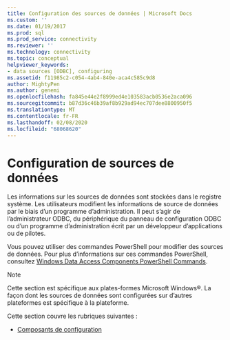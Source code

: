```yaml
---
title: Configuration des sources de données | Microsoft Docs
ms.custom: ''
ms.date: 01/19/2017
ms.prod: sql
ms.prod_service: connectivity
ms.reviewer: ''
ms.technology: connectivity
ms.topic: conceptual
helpviewer_keywords:
- data sources [ODBC], configuring
ms.assetid: f11985c2-c054-4ab4-840e-aca4c585c9d8
author: MightyPen
ms.author: genemi
ms.openlocfilehash: fa845e44e2f8999ed4e103583acb0536e2aca096
ms.sourcegitcommit: b87d36c46b39af8b929ad94ec707dee8800950f5
ms.translationtype: MT
ms.contentlocale: fr-FR
ms.lasthandoff: 02/08/2020
ms.locfileid: "68068620"
---
```

# <a name="configuring-data-sources"></a>Configuration de sources de données
Les informations sur les sources de données sont stockées dans le registre système. Les utilisateurs modifient les informations de source de données par le biais d’un programme d’administration. Il peut s’agir de l’administrateur ODBC, du périphérique du panneau de configuration ODBC ou d’un programme d’administration écrit par un développeur d’applications ou de pilotes.  
  
 Vous pouvez utiliser des commandes PowerShell pour modifier des sources de données. Pour plus d’informations sur ces commandes PowerShell, consultez [Windows Data Access Components PowerShell Commands](https://msdn.microsoft.com/library/windows/desktop/jj134064.aspx).  
  
> [!NOTE]  
>  Cette section est spécifique aux plates-formes Microsoft Windows®. La façon dont les sources de données sont configurées sur d’autres plateformes est spécifique à la plateforme.  
  
 Cette section couvre les rubriques suivantes :  
  
-   [Composants de configuration](../../../odbc/reference/install/configuration-components.md)
